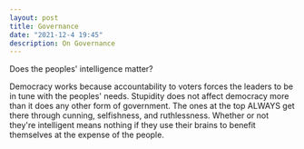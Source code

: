 ```yaml
---
layout: post
title: Governance
date: "2021-12-4 19:45"
description: On Governance
---
```


Does the peoples' intelligence matter?

Democracy works because accountability to voters forces the leaders to be in tune with the peoples' needs. Stupidity does not affect democracy more than it does any other form of government. The ones at the top ALWAYS get there through cunning, selfishness, and ruthlessness. Whether or not they're intelligent means nothing if they use their brains to benefit themselves at the expense of the people.
